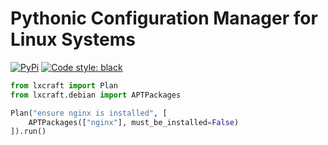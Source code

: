 # Pythonic Configuration Manager for Linux Systems

[![PyPi](https://img.shields.io/pypi/v/lxcraft.svg?style=flat-square)](https://pypi.python.org/pypi/lxcraft)
[![Code style: black](https://img.shields.io/badge/code%20style-black-000000.svg?style=flat-square)](https://github.com/ambv/black)


```python
from lxcraft import Plan
from lxcraft.debian import APTPackages

Plan("ensure nginx is installed", [
    APTPackages(["nginx"], must_be_installed=False)
]).run()
```

